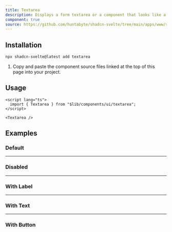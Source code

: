 ```yaml
---
title: Textarea
description: Displays a form textarea or a component that looks like a textarea.
component: true
source: https://github.com/huntabyte/shadcn-svelte/tree/main/apps/www/src/lib/registry/default/ui/textarea
---
```


<script>
  import { ComponentPreview, ManualInstall } from '$lib/components/docs';
</script>

<ComponentPreview name="textarea-demo">

<div />

</ComponentPreview>

## Installation

```bash
npx shadcn-svelte@latest add textarea
```

<ManualInstall>

1. Copy and paste the component source files linked at the top of this page into your project.

</ManualInstall>

## Usage

```svelte
<script lang="ts">
  import { Textarea } from "$lib/components/ui/textarea";
</script>
```

```svelte
<Textarea />
```

## Examples

### Default

<ComponentPreview name="textarea-demo">

<div />

</ComponentPreview>

---

### Disabled

<ComponentPreview name="textarea-disabled">

<div />

</ComponentPreview>

---

### With Label

<ComponentPreview name="textarea-with-label">

<div />

</ComponentPreview>

---

### With Text

<ComponentPreview name="textarea-with-text">

<div />

</ComponentPreview>

---

### With Button

<ComponentPreview name="textarea-with-button">

<div />

</ComponentPreview>
